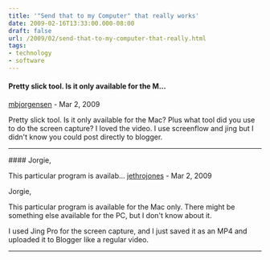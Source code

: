 ```yaml
---
title: '"Send that to my Computer" that really works'
date: 2009-02-16T13:33:00.000-08:00
draft: false
url: /2009/02/send-that-to-my-computer-that-really.html
tags: 
- technology
- software
---
```


#### Pretty slick tool. Is it only available for the M...
[mbjorgensen](https://www.blogger.com/profile/10888253838240458522 "noreply@blogger.com") - <time datetime="2009-03-10T14:43:00.000-07:00">Mar 2, 2009</time>

Pretty slick tool. Is it only available for the Mac? Plus what tool did you use to do the screen capture? I loved the video. I use screenflow and jing but I didn't know you could post directly to blogger.
<hr />
#### Jorgie,  
  
This particular program is availab...
[jethrojones](https://www.blogger.com/profile/14065159896166632977 "noreply@blogger.com") - <time datetime="2009-03-10T14:48:00.000-07:00">Mar 2, 2009</time>

Jorgie,  
  
This particular program is available for the Mac only. There might be something else available for the PC, but I don't know about it.  
  
I used Jing Pro for the screen capture, and I just saved it as an MP4 and uploaded it to Blogger like a regular video.
<hr />
